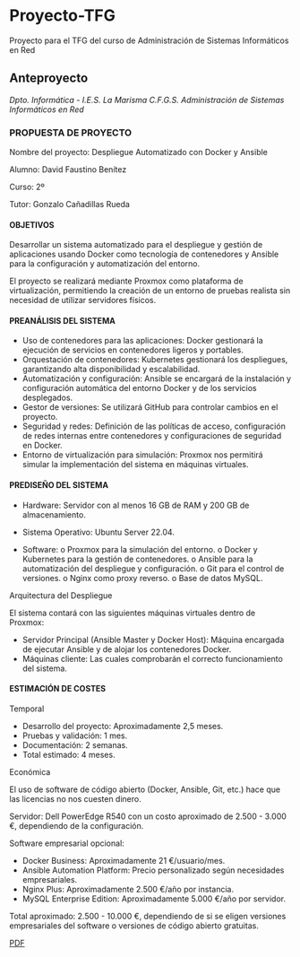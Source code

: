 # Proyecto-TFG
Proyecto para el TFG del curso de Administración de Sistemas Informáticos en Red 

## Anteproyecto

_Dpto. Informática - I.E.S. La Marisma C.F.G.S. Administración de Sistemas Informáticos en Red_

### PROPUESTA DE PROYECTO

Nombre del proyecto: Despliegue Automatizado con Docker y Ansible

Alumno: David Faustino Benítez

Curso: 2º

Tutor: Gonzalo Cañadillas Rueda

#### OBJETIVOS

Desarrollar un sistema automatizado para el despliegue y gestión de aplicaciones usando
Docker como tecnología de contenedores y Ansible para la configuración y
automatización del entorno.

El proyecto se realizará mediante Proxmox como plataforma de virtualización,
permitiendo la creación de un entorno de pruebas realista sin necesidad de utilizar
servidores físicos.

#### PREANÁLISIS DEL SISTEMA

- Uso de contenedores para las aplicaciones: Docker gestionará la ejecución de
    servicios en contenedores ligeros y portables.
- Orquestación de contenedores: Kubernetes gestionará los despliegues,
    garantizando alta disponibilidad y escalabilidad.
- Automatización y configuración: Ansible se encargará de la instalación y
    configuración automática del entorno Docker y de los servicios desplegados.
- Gestor de versiones: Se utilizará GitHub para controlar cambios en el proyecto.
- Seguridad y redes: Definición de las políticas de acceso, configuración de redes
    internas entre contenedores y configuraciones de seguridad en Docker.
- Entorno de virtualización para simulación: Proxmox nos permitirá simular la
    implementación del sistema en máquinas virtuales.

#### PREDISEÑO DEL SISTEMA

- Hardware: Servidor con al menos 16 GB de RAM y 200 GB de almacenamiento.
- Sistema Operativo: Ubuntu Server 22.04.


- Software:
    o Proxmox para la simulación del entorno.
    o Docker y Kubernetes para la gestión de contenedores.
    o Ansible para la automatización del despliegue y configuración.
    o Git para el control de versiones.
    o Nginx como proxy reverso.
    o Base de datos MySQL.

Arquitectura del Despliegue

El sistema contará con las siguientes máquinas virtuales dentro de Proxmox:

- Servidor Principal (Ansible Master y Docker Host): Máquina encargada de
    ejecutar Ansible y de alojar los contenedores Docker.
- Máquinas cliente: Las cuales comprobarán el correcto funcionamiento del
    sistema.

#### ESTIMACIÓN DE COSTES

Temporal

- Desarrollo del proyecto: Aproximadamente 2,5 meses.
- Pruebas y validación: 1 mes.
- Documentación: 2 semanas.
- Total estimado: 4 meses.

Económica

El uso de software de código abierto (Docker, Ansible, Git, etc.) hace que las licencias
no nos cuesten dinero.

Servidor: Dell PowerEdge R540 con un costo aproximado de 2.500 - 3.000 €,
dependiendo de la configuración.

Software empresarial opcional:

- Docker Business: Aproximadamente 21 €/usuario/mes.
- Ansible Automation Platform: Precio personalizado según necesidades
    empresariales.
- Nginx Plus: Aproximadamente 2.500 €/año por instancia.
- MySQL Enterprise Edition: Aproximadamente 5.000 €/año por servidor.


Total aproximado: 2.500 - 10.000 €, dependiendo de si se eligen versiones
empresariales del software o versiones de código abierto gratuitas.



[PDF](./Anteproyecto/Anteproyecto_TFG.pdf)

